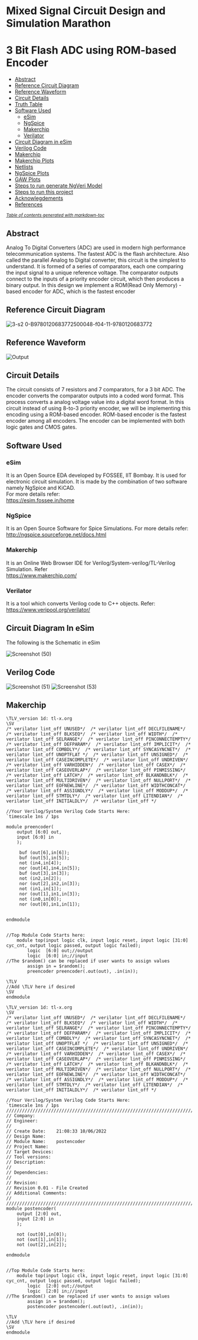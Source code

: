 # Mixed Signal Circuit Design and Simulation Marathon
# 3 Bit Flash ADC using ROM-based Encoder
- [Abstract](#abstract)
- [Reference Circuit Diagram](#reference-circuit-diagram)
- [Reference Waveform](#reference-waveform)
- [Circuit Details](#circuit-details)
- [Truth Table](#truth-table)
- [Software Used](#software-used)
  * [eSim](#esim)
  * [NgSpice](#ngspice)
  * [Makerchip](#makerchip)
  * [Verilator](#verilator)
- [Circuit Diagram in eSim](#circuit-diagram-in-esim)
- [Verilog Code](#verilog-code)
- [Makerchip](#makerchip-1)
- [Makerchip Plots](#makerchip-plots)
- [Netlists](#netlists)
- [NgSpice Plots](#ngspice-plots)
- [GAW Plots](#gaw-plots)
- [Steps to run generate NgVeri Model](#steps-to-run-generate-ngveri-model)
- [Steps to run this project](#steps-to-run-this-project)
- [Acknowlegdements](#acknowlegdements)
- [References](#references)

<small><i><a href='http://ecotrust-canada.github.io/markdown-toc/'>Table of contents generated with markdown-toc</a></i></small>

## Abstract

Analog To Digital Converters (ADC) are used in modern high performance telecommunication systems. The fastest ADC is the flash architecture. Also called the parallel Analog to Digital converter, this circuit is the simplest to understand. It is formed of a series of comparators, each one comparing the input signal to a unique reference voltage. The comparator outputs connect to the inputs of a priority encoder circuit, which then produces a binary output. In this design we implement a ROM(Read Only Memory) -based encoder for ADC, which is the fastest encoder

## Reference Circuit Diagram

![3-s2 0-B9780120683772500048-f04-11-9780120683772](https://user-images.githubusercontent.com/47589022/194708030-75ef9fe5-b927-4380-baa4-42b5802ffeca.jpg)

## Reference Waveform

![Output](https://user-images.githubusercontent.com/47589022/194708100-b56a3248-8557-4282-8edc-d3395000228c.jpeg)

## Circuit Details

The circuit consists of 7 resistors and 7 comparators, for a 3 bit ADC. The encoder converts the comparator outputs into a coded word format. This process converts a analog voltage value into a digital word format. In this circuit instead of using 8-to-3 priority encoder, we will be implementing this encoding using a ROM-based encoder. ROM-based encoder is the fastest encoder among all encoders. The encoder can be implemented with both logic gates and CMOS gates.

## Software Used

### eSim
It is an Open Source EDA developed by FOSSEE, IIT Bombay. It is used for electronic circuit simulation. It is made by the combination of two software namely NgSpice and KiCAD.
</br>
For more details refer:
</br>
https://esim.fossee.in/home
### NgSpice
It is an Open Source Software for Spice Simulations. For more details refer:
</br>
http://ngspice.sourceforge.net/docs.html
### Makerchip
It is an Online Web Browser IDE for Verilog/System-verilog/TL-Verilog Simulation. Refer
</br> https://www.makerchip.com/
### Verilator
It is a tool which converts Verilog code to C++ objects. Refer:
https://www.veripool.org/verilator/

## Circuit Diagram In eSim
The following is the Schematic in eSim

![Screenshot (50)](https://user-images.githubusercontent.com/47589022/194708464-0e6a961f-bf53-4640-bbbd-e5ed969dbc0b.png)

## Verilog Code

![Screenshot (51)](https://user-images.githubusercontent.com/47589022/194709229-a364aa29-0cee-47a4-abc5-6ceac7f93c2c.png)
![Screenshot (53)](https://user-images.githubusercontent.com/47589022/194709237-1d579c69-8e9e-4177-b2b3-d9e91b175c42.png)

## Makerchip
```
\TLV_version 1d: tl-x.org
\SV
/* verilator lint_off UNUSED*/  /* verilator lint_off DECLFILENAME*/  /* verilator lint_off BLKSEQ*/  /* verilator lint_off WIDTH*/  /* verilator lint_off SELRANGE*/  /* verilator lint_off PINCONNECTEMPTY*/  /* verilator lint_off DEFPARAM*/  /* verilator lint_off IMPLICIT*/  /* verilator lint_off COMBDLY*/  /* verilator lint_off SYNCASYNCNET*/  /* verilator lint_off UNOPTFLAT */  /* verilator lint_off UNSIGNED*/  /* verilator lint_off CASEINCOMPLETE*/  /* verilator lint_off UNDRIVEN*/  /* verilator lint_off VARHIDDEN*/  /* verilator lint_off CASEX*/  /* verilator lint_off CASEOVERLAP*/  /* verilator lint_off PINMISSING*/  /* verilator lint_off LATCH*/  /* verilator lint_off BLKANDNBLK*/  /* verilator lint_off MULTIDRIVEN*/  /* verilator lint_off NULLPORT*/  /* verilator lint_off EOFNEWLINE*/  /* verilator lint_off WIDTHCONCAT*/  /* verilator lint_off ASSIGNDLY*/  /* verilator lint_off MODDUP*/  /* verilator lint_off STMTDLY*/  /* verilator lint_off LITENDIAN*/  /* verilator lint_off INITIALDLY*/  /* verilator lint_off */  

//Your Verilog/System Verilog Code Starts Here:
`timescale 1ns / 1ps

module preencoder(
	output [6:0] out,
	input [6:0] in
    );
	 
	 buf (out[6],in[6]);
	 buf (out[5],in[5]);
	 not (in4,in[4]);
	 nor (out[4],in4,in[5]);
	 buf (out[3],in[3]);
	 not (in2,in[2]);
	 nor (out[2],in2,in[3]);
	 not (in1,in[1]);
	 nor (out[1],in1,in[3]);
	 not (in0,in[0]);
	 nor (out[0],in1,in[1]);


endmodule


//Top Module Code Starts here:
	module top(input logic clk, input logic reset, input logic [31:0] cyc_cnt, output logic passed, output logic failed);
		logic  [6:0] out;//output
		logic  [6:0] in;//input
//The $random() can be replaced if user wants to assign values
		assign in = $random();
		preencoder preencoder(.out(out), .in(in));
	
\TLV
//Add \TLV here if desired                                     
\SV
endmodule

```

```
\TLV_version 1d: tl-x.org
\SV
/* verilator lint_off UNUSED*/  /* verilator lint_off DECLFILENAME*/  /* verilator lint_off BLKSEQ*/  /* verilator lint_off WIDTH*/  /* verilator lint_off SELRANGE*/  /* verilator lint_off PINCONNECTEMPTY*/  /* verilator lint_off DEFPARAM*/  /* verilator lint_off IMPLICIT*/  /* verilator lint_off COMBDLY*/  /* verilator lint_off SYNCASYNCNET*/  /* verilator lint_off UNOPTFLAT */  /* verilator lint_off UNSIGNED*/  /* verilator lint_off CASEINCOMPLETE*/  /* verilator lint_off UNDRIVEN*/  /* verilator lint_off VARHIDDEN*/  /* verilator lint_off CASEX*/  /* verilator lint_off CASEOVERLAP*/  /* verilator lint_off PINMISSING*/  /* verilator lint_off LATCH*/  /* verilator lint_off BLKANDNBLK*/  /* verilator lint_off MULTIDRIVEN*/  /* verilator lint_off NULLPORT*/  /* verilator lint_off EOFNEWLINE*/  /* verilator lint_off WIDTHCONCAT*/  /* verilator lint_off ASSIGNDLY*/  /* verilator lint_off MODDUP*/  /* verilator lint_off STMTDLY*/  /* verilator lint_off LITENDIAN*/  /* verilator lint_off INITIALDLY*/  /* verilator lint_off */  

//Your Verilog/System Verilog Code Starts Here:
`timescale 1ns / 1ps
//////////////////////////////////////////////////////////////////////////////////
// Company: 
// Engineer: 
// 
// Create Date:    21:08:33 10/06/2022 
// Design Name: 
// Module Name:    postencoder 
// Project Name: 
// Target Devices: 
// Tool versions: 
// Description: 
//
// Dependencies: 
//
// Revision: 
// Revision 0.01 - File Created
// Additional Comments: 
//
//////////////////////////////////////////////////////////////////////////////////
module postencoder(
	output [2:0] out,
	input [2:0] in
    );

	not (out[0],in[0]);
	not (out[1],in[1]);
	not (out[2],in[2]);

endmodule


//Top Module Code Starts here:
	module top(input logic clk, input logic reset, input logic [31:0] cyc_cnt, output logic passed, output logic failed);
		logic  [2:0] out;//output
		logic  [2:0] in;//input
//The $random() can be replaced if user wants to assign values
		assign in = $random();
		postencoder postencoder(.out(out), .in(in));
	
\TLV
//Add \TLV here if desired                                     
\SV
endmodule

```
